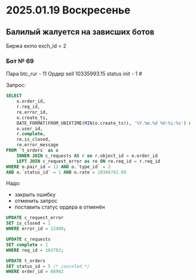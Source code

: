 # 2025.01.19 Воскресенье
## Балилый жалуется на зависших ботов
Биржа exmo exch_id = 2

### Бот № 69
Пара btc_rur - 11
Ордер sell 10335993.15 status init - 1 # 


Запрос:
```sql
SELECT 
	o.order_id,
    r.req_id,
    re.error_id,
    o.create_ts,
    DATE_FORMAT(FROM_UNIXTIME(MIN(o.create_ts)), '%Y.%m.%d %H:%i:%s') AS created,
    o.user_id,
    r.complete,
    re.is_closed,
    re.error_message
FROM `t_orders` as o
	INNER JOIN c_requests AS r on r.object_id = o.order_id
    LEFT JOIN c_request_error as re ON re.req_id = r.req_id
WHERE o.pair_id = 11 AND o.`type_id` = 2 
AND o.`status_id` = 1 AND o.rate = 10366742.89
```

Надо:
  - закрыть ошибку
  - отменить запрос
  - поставить статус ордера в отменён


```sql
UPDATE c_request_error
SET is_closed = 1
WHERE error_id = 12400;

UPDATE c_requests
SET complete = 1
WHERE req_id = 103782;

UPDATE t_orders
SET status_id = 5 /* canceled */
WHERE order_id = 86902
```